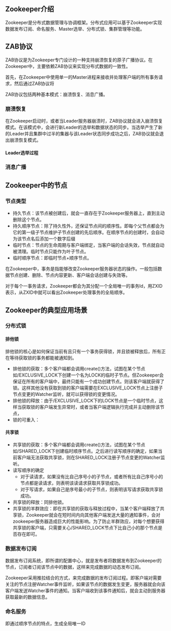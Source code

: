 ## Zookeeper介绍

Zookeeper是分布式数据管理与协调框架。分布式应用可以基于Zookeeper实现数据发布订阅、命名服务、Master选举、分布式锁、集群管理等功能。

## ZAB协议

ZAB协议是为Zookeeper专门设计的一种支持崩溃恢复的原子广播协议。在Zookeeper中，主要依赖ZAB协议来实现分布式数据的一致性。

首先，在Zookeeper中使用单一的Master进程来接收并处理客户端的所有事务请求，然后通过ZAB协议将

ZAB协议包括两种基本模式：崩溃恢复、消息广播。

### 崩溃恢复

在Zookeeper启动时，或者当Leader服务器崩溃时，ZAB协议就会进入崩溃恢复模式。在该模式中，会进行新Leader的选举和数据状态的同步。当选举产生了新的Leader并且集群中过半的集器与该Leader状态同步成功之后，ZAB协议就会退出崩溃恢复模式。

#### Leader选举过程



### 消息广播

## Zookeeper中的节点

### 节点类型

- 持久节点：该节点被创建后，就会一直存在于Zookeeper服务器上，直到主动删除这个节点。
- 持久顺序节点：除了持久性外，还保证节点间的顺序性。即每个父节点都会为它的第一级子节点维护子节点创建的先后顺序。在顺序节点的创建时，会自动为该节点名后添加一个数字后缀
- 临时节点：节点的生命周期与客户端绑定，当客户端的会话失效，节点就自动被清理。临时节点只能作为叶子节点。
- 临时顺序节点：即临时节点+顺序节点。



在Zookeeper中，事务是指能够改变Zookeeper服务器状态的操作。一般包括数据节点创建、删除、节点内容更新、客户端会话创建与失效等。

对于每个一事务请求，Zookeeper都会为其分配一个全局唯一的事务Id，用ZXID表示，从ZXID中就可以看出Zookeeper处理事务的全局顺序。



## Zookeeper的典型应用场景

### 分布式锁

#### 排他锁

排他锁的核心是如何保证当前有且只有一个事务获得锁，并且锁被释放后，所有正在等待获取锁的事务都能被通知到。

- 排他锁的获取：多个客户端都会调用create()方法，试图在某个节点如/EXCLUSIVE_LOCK下创建一个名为LOCK的临时子节点。但Zookeeper会保证在所有的客户端中，最终只能有一个成功创建节点。则该客户端就获得了锁。这样其他没有获取到锁的客户端需要在EXCLUSIVE_LOCK节点上注册子节点变更的Watcher监听，就可以获得锁的变更情况。
- 排他锁的释放：由于/EXCLUSIVE_LOCK下的LOCK节点是一个临时节点，这样当获取锁的客户端发生异常时，或者当客户端逻辑执行完成并主动删除该节点，
- 锁的可重入：

#### 共享锁

- 共享锁的获取：多个客户端都会调用create()方法，试图在某个节点如/SHARED_LOCK下创建临时顺序节点。之后进行读写顺序的确定，如果当前客户端无法获取共享锁，则在SHARED_LOCK注册子节点变更的Watcher监听。
- 读写顺序的确定
  - 对于读请求，如果没有比自己序号小的子节点，或者所有比自己序号小的节点都是读请求，则表明该读请求获取共享锁成功。
  - 对于写请求，如果自己是序号最小的子节点，则表明该写请求获取共享锁成功。
- 共享锁的释放：同排他锁。
- 共享锁的羊群效应：即在共享锁的获取与释放过程中，当某个客户端释放了共享锁，Zookeeper就会在短时间内向其他客户端发送大量的通知事件，会对zookeeper服务器造成巨大的性能影响。为了防止羊群效应，对每个想要获得共享锁的客户端，只需要关心/SHARED_LOCK节点下比自己小的那个节点是否存在即可。

### 数据发布订阅

数据发布订阅系统，即所谓的配置中心，就是发布者将数据发布到Zookeeper的节点，订阅者订阅该节点中的数据，这样来完成数据的动态发布订阅。

Zookeeper采用推拉结合的方式，来完成数据的发布订阅过程。即客户端对需要关注的节点注册Watcher事件监听，如果该节点的数据发生变更，服务器就会向该客户端发送Watcher事件的通知。当客户端收到该事件通知后，就会主动到服务器获取最新的数据信息。

### 命名服务

即通过顺序节点的特点，生成全局唯一ID

